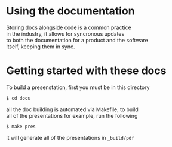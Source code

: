 Using the documentation
=======================

Storing docs alongside code is a common practice  
in the industry, it allows for syncronous updates  
to both the documentation for a product and the software  
itself, keeping them in sync.


# Getting started with these docs

To build a presenstation, first you must be in this directory

```
$ cd docs
```

all the doc building is automated via Makefile, to build  
all of the presentations for example, run the following

```
$ make pres
```

it will generate all of the presentations in `_build/pdf`
